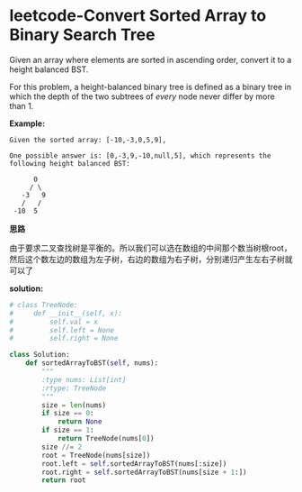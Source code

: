 # leetcode-Convert Sorted Array to Binary Search Tree

Given an array where elements are sorted in ascending order, convert it to a height balanced BST.

For this problem, a height-balanced binary tree is defined as a binary tree in which the depth of the two subtrees of *every* node never differ by more than 1.

**Example:**

```
Given the sorted array: [-10,-3,0,5,9],

One possible answer is: [0,-3,9,-10,null,5], which represents the following height balanced BST:

      0
     / \
   -3   9
   /   /
 -10  5
```



**思路**

由于要求二叉查找树是平衡的。所以我们可以选在数组的中间那个数当树根root，然后这个数左边的数组为左子树，右边的数组为右子树，分别递归产生左右子树就可以了

**solution:**

```python
# class TreeNode:
#     def __init__(self, x):
#         self.val = x
#         self.left = None
#         self.right = None

class Solution:
    def sortedArrayToBST(self, nums):
        """
        :type nums: List[int]
        :rtype: TreeNode
        """
        size = len(nums)
        if size == 0:
            return None
        if size == 1:
            return TreeNode(nums[0])
        size //= 2
        root = TreeNode(nums[size])
        root.left = self.sortedArrayToBST(nums[:size])
        root.right = self.sortedArrayToBST(nums[size + 1:])
        return root
```

